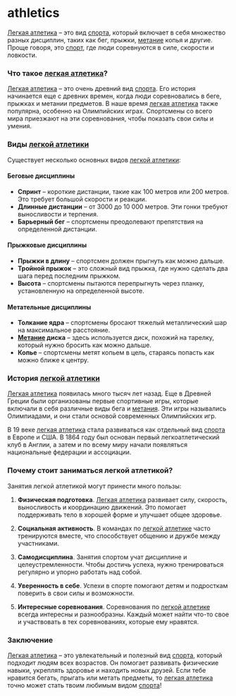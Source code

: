 # athletics

[Легкая атлетика](./athletics.md) – это вид [спорта](./sport.md), который включает в себя множество разных дисциплин, таких как бег, прыжки, [метание](./throwing_sport.md) копья и другие. Проще говоря, это [спорт](./sport.md), где люди соревнуются в силе, скорости и ловкости.

### Что такое [легкая атлетика](./athletics.md)?
[Легкая атлетика](./athletics.md) – это очень древний вид [спорта](./sport.md). Его история начинается еще с древних времен, когда люди соревновались в беге, прыжках и метании предметов. В наше время [легкая атлетика](./athletics.md) также популярна, особенно на Олимпийских играх. Спортсмены со всего мира приезжают на эти соревнования, чтобы показать свои силы и умения.

### Виды [легкой атлетики](./athletics.md)
Существует несколько основных видов [легкой атлетики](./athletics.md):

#### Беговые дисциплины
- **Спринт** – короткие дистанции, такие как 100 метров или 200 метров. Это требует большой скорости и реакции.
- **Длинные дистанции** – от 3000 до 10 000 метров. Эти гонки требуют выносливости и терпения.
- **Барьерный бег** – спортсмены преодолевают препятствия на определенной дистанции.

#### Прыжковые дисциплины
- **Прыжки в длину** – спортсмен должен прыгнуть как можно дальше.
- **Тройной прыжок** – это сложный вид прыжка, где нужно сделать два шага перед последним прыжком.
- **Высота** – спортсмены пытаются перепрыгнуть через планку, установленную на определенной высоте.

#### Метательные дисциплины
- **Толкание ядра** – спортсмены бросают тяжелый металлический шар на максимальное расстояние.
- **[Метание](./throwing_sport.md) диска** – здесь используется диск, похожий на тарелку, который нужно бросить как можно дальше.
- **Копье** – спортсмены метят копьем в цель, стараясь попасть как можно ближе к центру.

### История [легкой атлетики](./athletics.md)
[Легкая атлетика](./athletics.md) появилась много тысяч лет назад. Еще в Древней Греции были организованы первые спортивные игры, которые включали в себя различные виды бега и [метания](./throwing_sport.md). Эти игры назывались Олимпиадами, и они стали основой современных Олимпийских игр.

В 19 веке [легкая атлетика](./athletics.md) стала развиваться как отдельный вид [спорта](./sport.md) в Европе и США. В 1864 году был основан первый легкоатлетический клуб в Англии, а затем и по всему миру начали появляться национальные федерации и ассоциации.

### Почему стоит заниматься легкой атлетикой?
Занятия легкой атлетикой могут принести много пользы:

1. **Физическая подготовка**. [Легкая атлетика](./athletics.md) развивает силу, скорость, выносливость и координацию движений. Это помогает поддерживать тело в хорошей форме и улучшает общее здоровье.
  
2. **Социальная активность**. В командах по [легкой атлетике](./athletics.md) часто тренируются вместе, что способствует общению и дружбе между участниками.

3. **Самодисциплина**. Занятия спортом учат дисциплине и целеустремленности. Чтобы достичь успеха, нужно тренироваться регулярно и упорно работать над собой.

4. **Уверенность в себе**. Успехи в спорте помогают детям и подросткам поверить в свои силы и возможности.

5. **Интересные соревнования**. Соревнования по [легкой атлетике](./athletics.md) всегда интересны и разнообразны. Каждый может найти что-то свое и участвовать в тех соревнованиях, которые ему нравятся.

### Заключение
[Легкая атлетика](./athletics.md) – это увлекательный и полезный вид [спорта](./sport.md), который подходит людям всех возрастов. Он помогает развивать физические навыки, укреплять здоровье и находить новых друзей. Если тебе нравится бегать, прыгать или метать предметы, то [легкая атлетика](./athletics.md) точно может стать твоим любимым видом [спорта](./sport.md)!